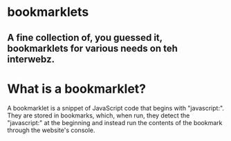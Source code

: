 # bookmarklets
A fine collection of, you guessed it, bookmarklets for various needs on teh interwebz.
---------------
# What is a bookmarklet?
A bookmarklet is a snippet of JavaScript code that begins with "javascript:". They are stored in bookmarks, which, when run, they detect the "javascript:" at the beginning and instead run the contents of the bookmark through the website's console.
